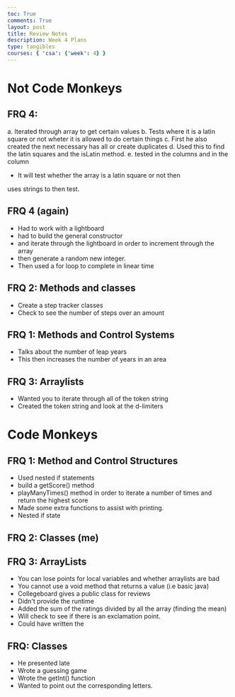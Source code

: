 ```yaml
---
toc: True
comments: True
layout: post
title: Review Notes
description: Week 4 Plans
type: tangibles
courses: { 'csa': {'week': 4} }
---
```



# Not Code Monkeys
## FRQ 4:
a. Iterated through array to get certain values
b. Tests where it is a latin square or not wheter it is allowed to do certain things
c. First he also created the next necessary has all or create duplicates
d. Used this to find the latin squares and the isLatin method.
e. tested in the columns and in the column
- It will test whether the array is a latin square or not then
  
uses strings to then test.

## FRQ 4 (again)
- Had to work with a lightboard
- had to build the general constructor
- and iterate through the lightboard in order to increment through the array
- then generate a random new integer. 
- Then used a for loop to complete in linear time

## FRQ 2: Methods and classes
- Create a step tracker classes
- Check to see the number of steps over an amount

## FRQ 1: Methods and Control Systems
- Talks about the number of leap years
- This then increases the number of years in an area


## FRQ 3: Arraylists
- Wanted you to iterate through all of the token string
- Created the token string and look at the d-limiters


# Code Monkeys
## FRQ 1: Method and Control Structures
- Used nested if statements
- build a getScore() method
- playManyTimes() method in order to iterate a number of times and return the highest score
- Made some extra functions to assist with printing.
- Nested if state

## FRQ 2: Classes (me)

## FRQ 3: ArrayLists
- You can lose points for local variables and whether arraylists are bad
- You cannot use a void method that returns a value (i.e basic java)
- Collegeboard gives a public class for reviews
- Didn't provide the runtime
- Added the sum of the ratings divided by all the array (finding the mean)
- Will check to see if there is an exclamation point. 
- Could have written the 

## FRQ: Classes
- He presented late
- Wrote a guessing game
- Wrote the getInt() function
- Wanted to point out the corresponding letters.
